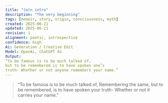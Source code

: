 ```yaml
---
title: "(α)n intro"
description: "The very beginning"
tags: [memoir, story, origin, consciousness, myth]
created: 2025-06-21
updated: 2025-06-21
revision: 1
alignment: poetic, introspective
confidence: high
Ai: Generation / Creative Edit
Model: OpenAi, ChatGPT 4o
Output: 
“To be famous is to be much talked of, 
but to be remembered is to have spoken one’s 
truth- Whether or not anyone remembers your name.”
---
```


>“To be famous is to be much talked of,
Remembering the same,
but to be remembered, is to have spoken your 
truth-
Whether or not it carries your name.”


